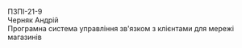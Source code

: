 ПЗПІ-21-9  
Черняк Андрій  
Програмна система управління зв'язком з клієнтами для мережі магазинів  
  
